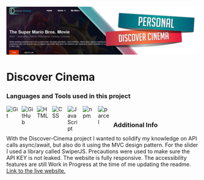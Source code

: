 ![Header](./github-discover-cinema.jpg)

# Discover Cinema

### Languages and Tools used in this project

<img align="left" alt="Git" width="30px" style="padding-right:10px;" src="https://cdn.jsdelivr.net/gh/devicons/devicon/icons/git/git-original.svg" />
<img align="left" alt="GitHub" width="30px" style="padding-right:10px;" src="https://cdn.jsdelivr.net/gh/devicons/devicon/icons/github/github-original.svg" />
<img align="left" alt="HTML" width="30px" style="padding-right:10px;" src="https://cdn.jsdelivr.net/gh/devicons/devicon/icons/html5/html5-plain.svg" />
<img align="left" alt="CSS" width="30px" style="padding-right:10px;" src="https://cdn.jsdelivr.net/gh/devicons/devicon/icons/css3/css3-plain.svg" />
<img align="left" alt="JavaScript" width="30px" style="padding-right:10px;" src="https://cdn.jsdelivr.net/gh/devicons/devicon/icons/javascript/javascript-plain.svg" />
<img align="left" alt="npm" width="30px" style="padding-right:10px;" src="https://cdn.jsdelivr.net/gh/devicons/devicon/icons/npm/npm-original-wordmark.svg" />
<img align="left" alt="parcel" width="30px" style="padding-right:10px;" src="https://parceljs.org/assets/og.png" />
<br />

### Additional Info

<p>
  With the Discover-Cinema project I wanted to solidify my knowledge on API calls async/await, but also do it using the MVC design pattern.
  For the slider I used a library called SwiperJS. 
  Precautions were used to make sure the API KEY is not leaked.
  The website is fully responsive. The accessibility features are still Work in Progress at the time of me updating the readme.
  <a href="https://discover-cinema-ef.netlify.app/">Link to the live website.</a>
</p>
